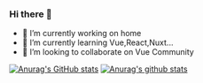 ### Hi there 👋

- 🔭 I’m currently working on home
- 🌱 I’m currently learning Vue,React,Nuxt...
- 👯 I’m looking to collaborate on Vue Community
<!--
- 🤔 I’m looking for help with ...
- 💬 Ask me about ...
- 📫 How to reach me: ...
- 😄 Pronouns: ...
- ⚡ Fun fact: ...
-->
[![Anurag's GitHub stats](https://github-readme-stats.vercel.app/api?username=anuraghazra)](https://github.com/anuraghazra/github-readme-stats)
[![Anurag's github stats](https://github-readme-stats.vercel.app/api?username=Joruno-w&theme=tokyonight&show_icons=true&layout=compact&repo=github-readme-stats&show_owner=true)](https://github.com/anuraghazra/github-readme-stats)
